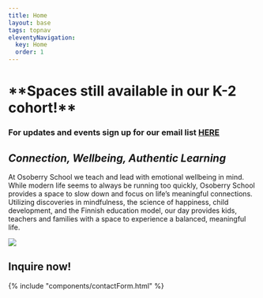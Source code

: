 ```yaml
---
title: Home
layout: base
tags: topnav
eleventyNavigation:
  key: Home
  order: 1
---
```

# \*\*Spaces still available in our K-2 cohort!\*\*

### For updates and events sign up for our email list [HERE](http://eepurl.com/iOiTlM)

## *Connection, Wellbeing, Authentic Learning*

At Osoberry School we teach and lead with emotional wellbeing in mind. While modern life seems to always be running too quickly, Osoberry School provides a space to slow down and focus on life’s meaningful connections. Utilizing discoveries in mindfulness, the science of happiness, child development, and the Finnish education model, our day provides kids, teachers and families with a space to experience a balanced, meaningful life.

![](/assets/uploads/phototrio.png)

## Inquire now!

{% include "components/contactForm.html" %}
